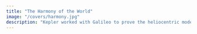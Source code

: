 ```yaml
---
title: "The Harmony of the World"
image: "/covers/harmony.jpg"
description: "Kepler worked with Galileo to prove the heliocentric model of the universe"
---
```


